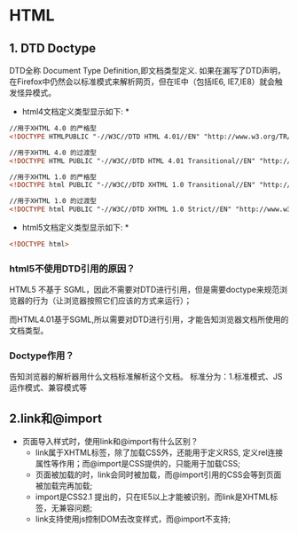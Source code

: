 # HTML
## 1. DTD Doctype 
DTD全称 Document Type Definition,即文档类型定义.
如果在漏写了DTD声明，在Firefox中仍然会以标准模式来解析网页，但在IE中（包括IE6, IE7,IE8）就会触发怪异模式。

* html4文档定义类型显示如下:  *
```html
//用于XHTML 4.0 的严格型
<!DOCTYPE HTMLPUBLIC "-//W3C//DTD HTML 4.01//EN" "http://www.w3.org/TR/html4/strict.dtd">

//用于XHTML 4.0 的过渡型
<!DOCTYPE HTML PUBLIC "-//W3C//DTD HTML 4.01 Transitional//EN" "http://www.w3.org/TR/html4/loose.dtd">

//用于XHTML 1.0 的严格型
<!DOCTYPE html PUBLIC "-//W3C//DTD XHTML 1.0 Transitional//EN" "http://www.w3.org/TR/xhtml1/DTD/xhtml1-transitional.dtd">

//用于XHTML 1.0 的过渡型
<!DOCTYPE html PUBLIC "-//W3C//DTD XHTML 1.0 Strict//EN" "http://www.w3.org/TR/xhtml1/DTD/xhtml1-strict.dtd">
```
* html5文档定义类型显示如下:  *
```html
<!DOCTYPE html>
```
### html5不使用DTD引用的原因？
HTML5 不基于 SGML，因此不需要对DTD进行引用，但是需要doctype来规范浏览器的行为（让浏览器按照它们应该的方式来运行）；

而HTML4.01基于SGML,所以需要对DTD进行引用，才能告知浏览器文档所使用的文档类型。
### Doctype作用？
告知浏览器的解析器用什么文档标准解析这个文档。
标准分为：1.标准模式、JS运作模式、兼容模式等

## 2.link和@import
- 页面导入样式时，使用link和@import有什么区别？
    - link属于XHTML标签，除了加载CSS外，还能用于定义RSS, 定义rel连接属性等作用；而@import是CSS提供的，只能用于加载CSS;
    - 页面被加载的时，link会同时被加载，而@import引用的CSS会等到页面被加载完再加载;
    - import是CSS2.1 提出的，只在IE5以上才能被识别，而link是XHTML标签，无兼容问题;
    - link支持使用js控制DOM去改变样式，而@import不支持;
